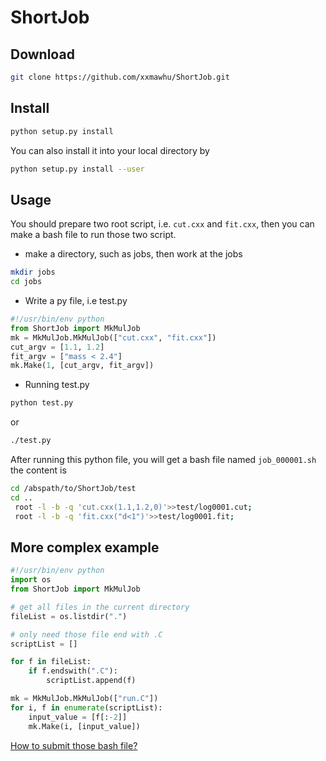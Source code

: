 # ShortJob
## Download
```sh
git clone https://github.com/xxmawhu/ShortJob.git
```
## Install
```sh
python setup.py install
```
You can also install it into your local directory by
```sh
python setup.py install --user
```
## Usage
You should prepare two root script, i.e. `cut.cxx` and `fit.cxx`, then
you can make a bash file to run those two script.
* make a directory, such as jobs, then work at the jobs
```sh
mkdir jobs
cd jobs
```
* Write a py file, i.e test.py
```py
#!/usr/bin/env python
from ShortJob import MkMulJob
mk = MkMulJob.MkMulJob(["cut.cxx", "fit.cxx"])
cut_argv = [1.1, 1.2]
fit_argv = ["mass < 2.4"]
mk.Make(1, [cut_argv, fit_argv])
```
* Running test.py
```sh
python test.py
```
or
```sh
./test.py
```

After running this python file, you will get a bash file named `job_000001.sh`
the content is
```sh
cd /abspath/to/ShortJob/test
cd .. 
 root -l -b -q 'cut.cxx(1.1,1.2,0)'>>test/log0001.cut;
 root -l -b -q 'fit.cxx("d<1")'>>test/log0001.fit;
```
## More complex example
```py
#!/usr/bin/env python
import os
from ShortJob import MkMulJob

# get all files in the current directory
fileList = os.listdir(".")

# only need those file end with .C
scriptList = []

for f in fileList:
    if f.endswith(".C"):
        scriptList.append(f)

mk = MkMulJob.MkMulJob(["run.C"])
for i, f in enumerate(scriptList):
    input_value = [f[:-2]]
    mk.Make(i, [input_value])
```
[How to submit those bash file?](https://github.com/xxmawhu/SmartHepSub)

